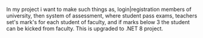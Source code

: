 In my project i want to make such things as, login|registration members of university, then system of assessment, where student pass exams, teachers set's mark's for each student of faculty, and if marks below 3 the student can be kicked from faculty.
This is upgraded to .NET 8 project.
